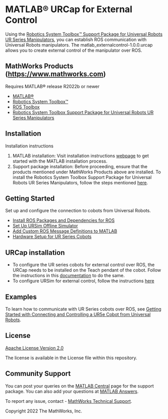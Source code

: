 # MATLAB&reg; URCap for External Control
<!-- This is the "Title of the contribution" that was approved during the Community Contribution Review Process --> 

Using the [Robotics System Toolbox&trade; Support Package for Universal Robots UR Series Manipulators](https://www.mathworks.com/matlabcentral/fileexchange/117530-robotics-system-toolbox-support-package-for-universal-robots-ur-series-manipulators), you can establish ROS communication with Universal Robots manipulators. The matlab_externalcontrol-1.0.0.urcap allows you to create external control of the manipulator over ROS. 

## MathWorks Products (https://www.mathworks.com)

Requires MATLAB&reg; release R2022b or newer
- [MATLAB&reg;](https://www.mathworks.com/help/matlab/index.html?s_tid=hc_panel)
- [Robotics System Toolbox&trade;](https://www.mathworks.com/help/robotics/index.html?s_tid=hc_product_card)
- [ROS Toolbox](https://www.mathworks.com/help/ros/index.html?s_tid=hc_product_card)
- [Robotics System Toolbox Support Package for Universal Robots UR Series Manipulators](https://www.mathworks.com/help/supportpkg/urseries/index.html?s_tid=CRUX_lftnav)

## Installation
Installation instructions

1. MATLAB installation: Visit installation instructions [webpage](https://in.mathworks.com/help/install/) to get started with the MATLAB installation process. 
2. Support package installation: Before proceeding, ensure that the products mentioned under MathWorks Products above are installed. To install the Robotics System Toolbox Support Package for Universal Robots UR Series Manipulators, follow the steps mentioned [here](https://in.mathworks.com/help/supportpkg/urseries/ug/install-support-for-manipulator-hardware.html).  

## Getting Started 

Set up and configure the connection to cobots from Universal Robots.
- [Install ROS Packages and Dependencies for ROS](https://www.mathworks.com/help/supportpkg/urseries/ug/install-ros-packages-and-dependencies-for-ros.html)
- [Set Up URSim Offline Simulator](https://www.mathworks.com/help/supportpkg/urseries/ug/setup-ursim-offline-simulator.html)
- [Add Custom ROS Message Definitions to MATLAB](https://www.mathworks.com/help/supportpkg/urseries/ug/add-custom-ros-message-definitions-to-matlab.html)
- [Hardware Setup for UR Series Cobots](https://www.mathworks.com/help/supportpkg/urseries/ug/hardware-setup-for-ur-series-cobots.html)


## URCap installation 

- To configure the UR series cobots for external control over ROS, the URCap needs to be installed on the Teach pendant of the cobot. Follow the instructions in this [documentation](https://www.mathworks.com/help/supportpkg/urseries/ug/install-urcap.html) to do the same.
- To configure URSim for external control, follow the instructions [here](https://www.mathworks.com/help/supportpkg/urseries/ug/setup-ursim-offline-simulator.html)

## Examples

To learn how to communicate with UR Series cobots over ROS, see [Getting Started with Connecting and Controlling a UR5e Cobot from Universal Robots](https://www.mathworks.com/help/supportpkg/urseries/ug/getting-started-controlling-ur5e.html). 
<!--- Make sure you have a repo set up correctly if you are to follow this formatting --->

## License
<!--- Make sure you have a License.txt within your Repo --->
[Apache License Version 2.0](https://www.apache.org/licenses/LICENSE-2.0.txt)

The license is available in the License file within this repository.

## Community Support
You can post your queries on the [MATLAB Central](https://in.mathworks.com/matlabcentral/fileexchange/117530-robotics-system-toolboxtm-support-package-for-universal-robots-ur-series-manipulators) page for the support package.
You can also add your questions at [MATLAB Answers](https://www.mathworks.com/matlabcentral/answers/index).

To report any issue, contact - [MathWorks Technical Support](https://www.mathworks.com/support/contact_us.html).

Copyright 2022 The MathWorks, Inc.

<!--- Add Topics #Topics to your Repo such as #MATLAB  --->

<!--- This is my comment --->

<!-- Include any Trademarks if this is the first time mentioning trademarked products (For Example:  MATLAB&reg; Simulink&reg; Trademark&trade; Simulink Test&#8482;) --> 

